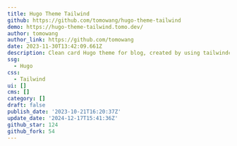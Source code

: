 ```yaml
---
title: Hugo Theme Tailwind
github: https://github.com/tomowang/hugo-theme-tailwind
demo: https://hugo-theme-tailwind.tomo.dev/
author: tomowang
author_link: https://github.com/tomowang
date: 2023-11-30T13:42:09.661Z
description: Clean card Hugo theme for blog, created by using tailwindcss
ssg:
  - Hugo
css:
  - Tailwind
ui: []
cms: []
category: []
draft: false
publish_date: '2023-10-21T16:20:37Z'
update_date: '2024-12-17T15:41:36Z'
github_star: 124
github_fork: 54
---
```

